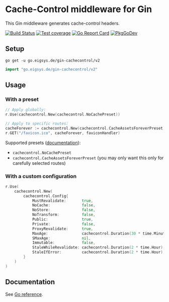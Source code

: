 # Cache-Control middleware for Gin

This Gin middleware generates cache-control headers.

[![Build Status](https://github.com/joeig/gin-cachecontrol/actions/workflows/tests.yml/badge.svg)](https://github.com/joeig/gin-cachecontrol/actions/workflows/tests.yml)
[![Test coverage](https://img.shields.io/badge/coverage-100%25-success)](https://github.com/joeig/gin-cachecontrol/tree/master/.github/testcoverage.yml)
[![Go Report Card](https://goreportcard.com/badge/go.eigsys.de/gin-cachecontrol/v2)](https://goreportcard.com/report/go.eigsys.de/gin-cachecontrol/v2)
[![PkgGoDev](https://pkg.go.dev/badge/go.eigsys.de/gin-cachecontrol/v2)](https://pkg.go.dev/go.eigsys.de/gin-cachecontrol/v2)

## Setup

```shell
go get -u go.eigsys.de/gin-cachecontrol/v2
```

```go
import "go.eigsys.de/gin-cachecontrol/v2"
```

## Usage

### With a preset

```go
// Apply globally:
r.Use(cachecontrol.New(cachecontrol.NoCachePreset))

// Apply to specific routes:
cacheForever := cachecontrol.New(cachecontrol.CacheAssetsForeverPreset)
r.GET("/favicon.ico", cacheForever, faviconHandler)
```

Supported presets ([documentation](https://pkg.go.dev/go.eigsys.de/gin-cachecontrol/v2#pkg-variables)):

* `cachecontrol.NoCachePreset`
* `cachecontrol.CacheAssetsForeverPreset` (you may only want this only for carefully selected routes)

### With a custom configuration

```go
r.Use(
    cachecontrol.New(
        cachecontrol.Config{
            MustRevalidate:       true,
            NoCache:              false,
            NoStore:              false,
            NoTransform:          false,
            Public:               true,
            Private:              false,
            ProxyRevalidate:      true,
            MaxAge:               cachecontrol.Duration(30 * time.Minute),
            SMaxAge:              nil,
            Immutable:            false,
            StaleWhileRevalidate: cachecontrol.Duration(2 * time.Hour),
            StaleIfError:         cachecontrol.Duration(2 * time.Hour),
        }
    )
)
```

## Documentation

See [Go reference](https://pkg.go.dev/go.eigsys.de/gin-cachecontrol/v2).
